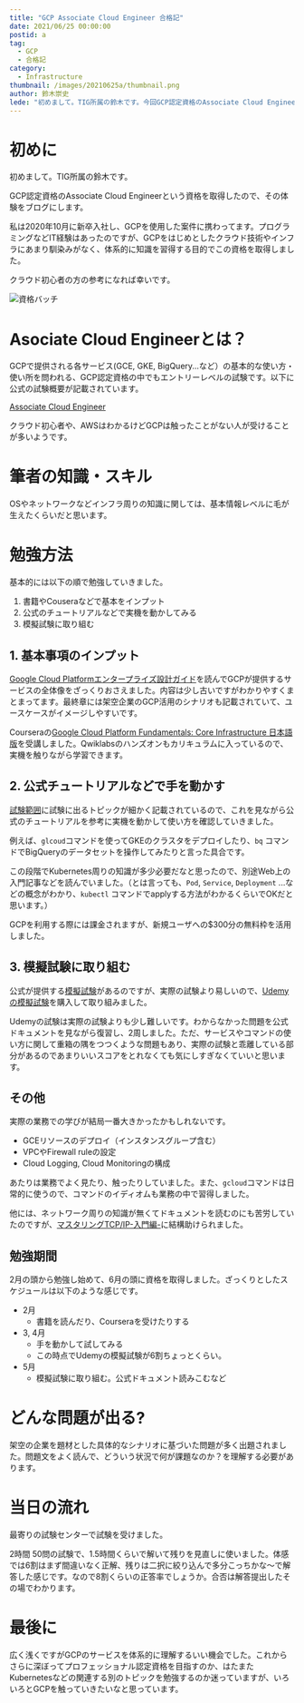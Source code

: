 ```yaml
---
title: "GCP Associate Cloud Engineer 合格記"
date: 2021/06/25 00:00:00
postid: a
tag:
  - GCP
  - 合格記
category:
  - Infrastructure
thumbnail: /images/20210625a/thumbnail.png
author: 鈴木崇史
lede: "初めまして。TIG所属の鈴木です。今回GCP認定資格のAssociate Cloud Engineerという資格を取得したので、その体験をブログにします。私は2020年10月に新卒入社し、GCPを使用した案件に携わってます。プログラミングなどIT経験はあったのですが、GCPをはじめとしたクラウド技術やインフラにあまり馴染みがなく、体系的に知識を習得する目的でこの資格を取得しました。"
---
```

# 初めに
初めまして。TIG所属の鈴木です。

GCP認定資格のAssociate Cloud Engineerという資格を取得したので、その体験をブログにします。

私は2020年10月に新卒入社し、GCPを使用した案件に携わってます。プログラミングなどIT経験はあったのですが、GCPをはじめとしたクラウド技術やインフラにあまり馴染みがなく、体系的に知識を習得する目的でこの資格を取得しました。

クラウド初心者の方の参考になれば幸いです。

<img src="/images/20210625a/bn4yy8ed_d05ba41e45d95bc3d98ec85ee8a62ecf44de3647b0db9109e3ded817fadef7a0_badge.png" alt="資格バッチ" loading="lazy">

# Asociate Cloud Engineerとは？
GCPで提供される各サービス(GCE, GKE, BigQuery...など）の基本的な使い方・使い所を問われる、GCP認定資格の中でもエントリーレベルの試験です。以下に公式の試験概要が記載されています。

[Associate Cloud Engineer](https://cloud.google.com/certification/cloud-engineer?hl=ja)

クラウド初心者や、AWSはわかるけどGCPは触ったことがない人が受けることが多いようです。

# 筆者の知識・スキル
OSやネットワークなどインフラ周りの知識に関しては、基本情報レベルに毛が生えたくらいだと思います。

# 勉強方法
基本的には以下の順で勉強していきました。
1. 書籍やCouseraなどで基本をインプット
2. 公式のチュートリアルなどで実機を動かしてみる
3. 模擬試験に取り組む

## 1. 基本事項のインプット

[Google Cloud Platformエンタープライズ設計ガイド](https://www.amazon.co.jp/dp/4822257908/ref=cm_sw_em_r_mt_dp_FNQN841V317R8AJG59G3)を読んでGCPが提供するサービスの全体像をざっくりおさえました。内容は少し古いですがわかりやすくまとまってます。最終章には架空企業のGCP活用のシナリオも記載されていて、ユースケースがイメージしやすいです。

Courseraの[Google Cloud Platform Fundamentals: Core Infrastructure 日本語版](https://www.coursera.org/learn/gcp-fundamentals-jp)を受講しました。Qwiklabsのハンズオンもカリキュラムに入っているので、実機を触りながら学習できます。

## 2. 公式チュートリアルなどで手を動かす
[試験範囲](https://cloud.google.com/certification/guides/cloud-engineer?hl=ja)に試験に出るトピックが細かく記載されているので、これを見ながら公式のチュートリアルを参考に実機を動かして使い方を確認していきました。

例えば、`glcoud`コマンドを使ってGKEのクラスタをデプロイしたり、`bq` コマンドでBigQueryのデータセットを操作してみたりと言った具合です。

この段階でKubernetes周りの知識が多少必要だなと思ったので、別途Web上の入門記事などを読んでいました。（とは言っても、`Pod`, `Service`, `Deployment` ...などの概念がわかり、`kubectl` コマンドでapplyする方法がわかるくらいでOKだと思います。）

GCPを利用する際には課金されますが、新規ユーザへの$300分の無料枠を活用しました。

## 3. 模擬試験に取り組む
公式が提供する[模擬試験](https://cloud.google.com/certification/sample-questions/cloud-engineer?hl=ja)があるのですが、実際の試験より易しいので、[Udemyの模擬試験](https://www.udemy.com/course/gcp-ace-mogi/)を購入して取り組みました。

Udemyの試験は実際の試験よりも少し難しいです。わからなかった問題を公式ドキュメントを見ながら復習し、2周しました。ただ、サービスやコマンドの使い方に関して重箱の隅をつつくような問題もあり、実際の試験と乖離している部分があるのであまりいいスコアをとれなくても気にしすぎなくていいと思います。

## その他
実際の業務での学びが結局一番大きかったかもしれないです。

- GCEリソースのデプロイ（インスタンスグループ含む）
- VPCやFirewall ruleの設定
- Cloud Logging, Cloud Monitoringの構成

あたりは業務でよく見たり、触ったりしていました。また、`gcloud`コマンドは日常的に使うので、コマンドのイディオムも業務の中で習得しました。

他には、ネットワーク周りの知識が無くてドキュメントを読むのにも苦労していたのですが、[マスタリングTCP/IP-入門編-](https://www.amazon.co.jp/%E3%83%9E%E3%82%B9%E3%82%BF%E3%83%AA%E3%83%B3%E3%82%B0TCP-IP%E2%80%95%E5%85%A5%E9%96%80%E7%B7%A8%E2%80%95-%E7%AC%AC6%E7%89%88-%E4%BA%95%E4%B8%8A-%E7%9B%B4%E4%B9%9F/dp/4274224473)に結構助けられました。

## 勉強期間
2月の頭から勉強し始めて、6月の頭に資格を取得しました。ざっくりとしたスケジュールは以下のような感じです。

* 2月
  * 書籍を読んだり、Courseraを受けたりする
* 3, 4月
  * 手を動かして試してみる
  * この時点でUdemyの模擬試験が6割ちょっとくらい。
* 5月
  * 模擬試験に取り組む。公式ドキュメント読みこむなど



# どんな問題が出る?
架空の企業を題材とした具体的なシナリオに基づいた問題が多く出題されました。問題文をよく読んで、どういう状況で何が課題なのか？を理解する必要があります。


# 当日の流れ
最寄りの試験センターで試験を受けました。

2時間 50問の試験で、1.5時間くらいで解いて残りを見直しに使いました。体感では6割はまず間違いなく正解、残りは二択に絞り込んで多分こっちかな〜で解答した感じです。なので8割くらいの正答率でしょうか。合否は解答提出したその場でわかります。


# 最後に
広く浅くですがGCPのサービスを体系的に理解するいい機会でした。これからさらに深ぼってプロフェッショナル認定資格を目指すのか、はたまたKubernetesなどの関連する別のトピックを勉強するのか迷っていますが、いろいろとGCPを触っていきたいなと思っています。


